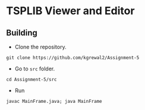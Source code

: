 # TSPLIB Viewer and Editor

## Building
- Clone the repository.
```
git clone https://github.com/kgrewal2/Assignment-5
```

- Go to `src` folder.
```
cd Assignment-5/src
```

- Run
```
javac MainFrame.java; java MainFrame
```
